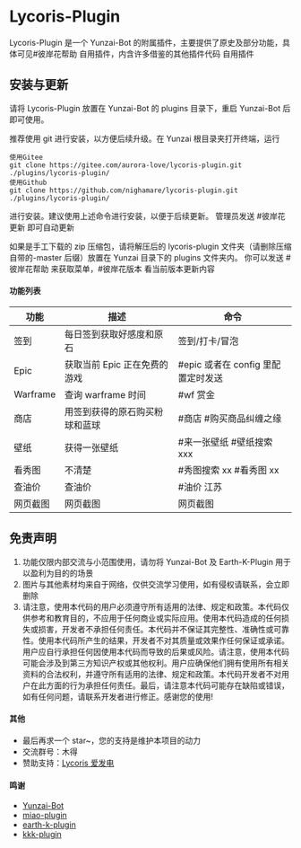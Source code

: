 # Lycoris-Plugin

Lycoris-Plugin 是一个 Yunzai-Bot 的附属插件，主要提供了原史及部分功能，具体可见#彼岸花帮助
自用插件，内含许多借鉴的其他插件代码
自用插件

## 安装与更新

请将 Lycoris-Plugin 放置在 Yunzai-Bot 的 plugins 目录下，重启 Yunzai-Bot 后即可使用。

推荐使用 git 进行安装，以方便后续升级。在 Yunzai 根目录夹打开终端，运行

```
使用Gitee
git clone https://gitee.com/aurora-love/lycoris-plugin.git ./plugins/lycoris-plugin/
使用Github
git clone https://github.com/nighamare/lycoris-plugin.git ./plugins/lycoris-plugin/
```

进行安装。建议使用上述命令进行安装，以便于后续更新。 管理员发送 #彼岸花更新 即可自动更新

如果是手工下载的 zip 压缩包，请将解压后的 lycoris-plugin 文件夹（请删除压缩自带的-master 后缀）放置在 Yunzai 目录下的 plugins 文件夹内。
你可以发送 #彼岸花帮助 来获取菜单，#彼岸花版本 看当前版本更新内容

#### 功能列表

| 功能     | 描述                           | 命令                               |
| -------- | ------------------------------ | ---------------------------------- |
| 签到     | 每日签到获取好感度和原石       | 签到/打卡/冒泡                     |
| Epic     | 获取当前 Epic 正在免费的游戏   | #epic 或者在 config 里配置定时发送 |
| Warframe | 查询 warframe 时间             | #wf 赏金                           |
| 商店     | 用签到获得的原石购买粉球和蓝球 | #商店 #购买商品纠缠之缘            |
| 壁纸     | 获得一张壁纸                   | #来一张壁纸 #壁纸搜索 xxx          |
| 看秀图   | 不清楚                         | #秀图搜索 xx #看秀图 xx            |
| 查油价   | 查油价                         | #油价 江苏                         |
| 网页截图 | 网页截图                       | 网页截图                           |

## 免责声明

1. 功能仅限内部交流与小范围使用，请勿将 Yunzai-Bot 及 Earth-K-Plugin 用于以盈利为目的的场景
2. 图片与其他素材均来自于网络，仅供交流学习使用，如有侵权请联系，会立即删除
3. 请注意，使用本代码的用户必须遵守所有适用的法律、规定和政策。本代码仅供参考和教育目的，不应用于任何商业或实际应用。使用本代码造成的任何损失或损害，开发者不承担任何责任。本代码并不保证其完整性、准确性或可靠性。使用本代码所产生的结果，开发者不对其质量或效果作任何保证或承诺。用户应自行承担任何因使用本代码而导致的后果或风险。请注意，使用本代码可能会涉及到第三方知识产权或其他权利。用户应确保他们拥有使用所有相关资料的合法权利，并遵守所有适用的法律、规定和政策。本代码开发者不对用户在此方面的行为承担任何责任。最后，请注意本代码可能存在缺陷或错误，如有任何问题，请联系开发者进行修正。感谢您的使用!

#### 其他

- 最后再求一个 star~，您的支持是维护本项目的动力
- 交流群号：木得
- 赞助支持：[Lycoris 爱发电](https://afdian.net/a/lycorisdeve)

#### 鸣谢

- [Yunzai-Bot](URL_ADDRESS.com/yunzai-bot/yunzai)
- [miao-plugin](URL_ADDRESS.com/imcute/miao-plugin)
- [earth-k-plugin](URL_ADDRESS.com/earth-k/earth-k-plugin)
- [kkk-plugin](URL_ADDRESS.com/kkk/kkk-plugin)

